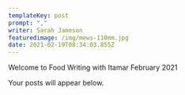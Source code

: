 ```yaml
---
templateKey: post
prompt: ","
writer: Sarah Jameson
featuredimage: /img/mews-110mm.jpg
date: 2021-02-19T08:34:03.855Z
---
```

 Welcome to Food Writing with Itamar February 2021

Your posts will appear below.